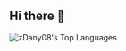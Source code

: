 ## Hi there 👋

<!--
**zDany08/zDany08** is a ✨ _special_ ✨ repository because its `README.md` (this file) appears on your GitHub profile.

Here are some ideas to get you started:

- 🔭 I’m currently working on ...
- 🌱 I’m currently learning ...
- 👯 I’m looking to collaborate on ...
- 🤔 I’m looking for help with ...
- 💬 Ask me about ...
- 📫 How to reach me: ...
- 😄 Pronouns: ...
- ⚡ Fun fact: ...
-->

![zDany08's Top Languages](https://github-readme-stats.vercel.app/api/top-langs/?username=zDany08&theme=dark&show_icons=true&hide_border=true&layout=compact)
